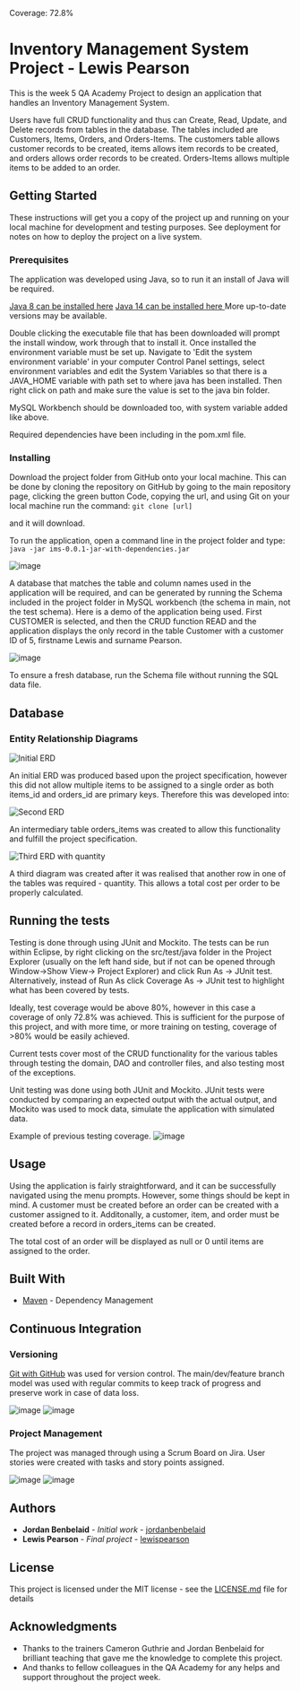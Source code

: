 Coverage: 72.8%
# Inventory Management System Project - Lewis Pearson

This is the week 5 QA Academy Project to design an application that handles an Inventory Management System.

Users have full CRUD functionality and thus can Create, Read, Update, and Delete records from tables in the database. The tables included are Customers, Items, Orders, and Orders-Items. The customers table allows customer records to be created, items allows item records to be created, and orders allows order records to be created. Orders-Items allows multiple items to be added to an order.

## Getting Started

These instructions will get you a copy of the project up and running on your local machine for development and testing purposes. See deployment for notes on how to deploy the project on a live system.

### Prerequisites

The application was developed using Java, so to run it an install of Java will be required.

[Java 8 can be installed here](https://www.oracle.com/java/technologies/javase/javase-jdk8-downloads.html ) 
[Java 14 can be installed here ](https://www.oracle.com/java/technologies/javase/jdk14-archive-downloads.html)
More up-to-date versions may be available.

Double clicking the executable file that has been downloaded will prompt the install window, work through that to install it. Once installed the environment variable must be set up. Navigate to 'Edit the system environment variable' in your computer Control Panel settings, select environment variables and edit the System Variables so that there is a JAVA_HOME variable with path set to where java has been installed. Then right click on path and make sure the value is set to the java bin folder.

MySQL Workbench should be downloaded too, with system variable added like above.

Required dependencies have been including in the pom.xml file.


### Installing

Download the project folder from GitHub onto your local machine. This can be done by cloning the repository on GitHub by going to the main repository page, clicking the green button Code, copying the url, and using Git on your local machine run the command: 
`git clone [url]` 

and it will download.

To run the application, open a command line in the project folder and type:
`java -jar ims-0.0.1-jar-with-dependencies.jar`

![image](https://user-images.githubusercontent.com/105277446/173203540-8f135ec3-a0ab-441e-a7dc-2e8148ab2021.png)


A database that matches the table and column names used in the application will be required, and can be generated by running the Schema  included in the project folder in MySQL workbench (the schema in main, not the test schema).
Here is a demo of the application being used. First CUSTOMER is selected, and then the CRUD function READ and the application displays the only record in the table Customer with a customer ID of 5, firstname Lewis and surname Pearson.

![image](https://user-images.githubusercontent.com/105277446/173203585-4d64ce8e-0ee1-4b4f-8ffc-ac13149d5e63.png)

To ensure a fresh database, run the Schema file without running the SQL data file.

## Database

### Entity Relationship Diagrams

![Initial ERD](https://user-images.githubusercontent.com/105277446/173203716-4a4f2904-95b5-4cf6-a7fc-4e5e317254ee.png)

An initial ERD was produced based upon the project specification, however this did not allow multiple items to be assigned to a single order as both items_id and orders_id are primary keys. Therefore this was developed into:

![Second ERD](https://user-images.githubusercontent.com/105277446/173203786-64d8d93e-baca-4802-94c4-cacecaf4e0ff.png)

An intermediary table orders_items was created to allow this functionality and fulfill the project specification.

![Third ERD with quantity](https://user-images.githubusercontent.com/105277446/173203796-8a82e81f-8b32-4fe4-a13f-ddfa34978e74.png)

A third diagram was created after it was realised that another row in one of the tables was required - quantity. This allows a total cost per order to be properly calculated.

## Running the tests

Testing is done through using JUnit and Mockito. The tests can be run within Eclipse, by right clicking on the src/test/java folder in the Project Explorer (usually on the left hand side, but if not can be opened through Window->Show View-> Project Explorer) and click Run As -> JUnit test. Alternatively, instead of Run As click Coverage As -> JUnit test to highlight what has been covered by tests.

Ideally, test coverage would be above 80%, however in this case a coverage of only 72.8% was achieved. This is sufficient for the purpose of this project, and with more time, or more training on testing, coverage of >80% would be easily achieved.

Current tests cover most of the CRUD functionality for the various tables through testing the domain, DAO and controller files, and also testing most of the exceptions.

Unit testing was done using both JUnit and Mockito. JUnit tests were conducted by comparing an expected output with the actual output, and Mockito was used to mock data, simulate the application with simulated data.

Example of previous testing coverage.
![image](https://user-images.githubusercontent.com/105277446/173204027-b6120958-4115-4216-80d1-0a7f702d0017.png)



## Usage

Using the application is fairly straightforward, and it can be successfully navigated using the menu prompts. However, some things should be kept in mind. A customer must be created before an order can be created with a customer assigned to it. Additonally, a customer, item, and order must be created before a record in orders_items can be created. 

The total cost of an order will be displayed as null or 0 until items are assigned to the order.

## Built With

* [Maven](https://maven.apache.org/) - Dependency Management

## Continuous Integration

### Versioning

[Git with GitHub](http://GitHub.com/) was used for version control. The main/dev/feature branch model was used with regular commits to keep track of progress and preserve work in case of data loss.

![image](https://user-images.githubusercontent.com/105277446/173203942-2bbc11ef-0a5b-4c5c-83d5-76b434d92d71.png)
![image](https://user-images.githubusercontent.com/105277446/173203947-cb7c0ef0-6315-4a80-a7d4-7d25a0e80ec5.png)

### Project Management

The project was managed through using a Scrum Board on Jira. User stories were created with tasks and story points assigned.

![image](https://user-images.githubusercontent.com/105277446/173203997-5f654915-558d-4813-9825-380ab4ae0a67.png)
![image](https://user-images.githubusercontent.com/105277446/173203999-08a33fcd-1f63-402d-80d3-5593325c5daa.png)


## Authors

* **Jordan Benbelaid** - *Initial work* - [jordanbenbelaid](https://github.com/jordanbenbelaid)
* **Lewis Pearson** - *Final project* - [lewispearson](https://github.com/LewisPearsonGitHub)

## License

This project is licensed under the MIT license - see the [LICENSE.md](LICENSE.md) file for details 



## Acknowledgments

* Thanks to the trainers Cameron Guthrie and Jordan Benbelaid for brilliant teaching
that gave me the knowledge to complete this project.
* And thanks to fellow colleagues in the QA Academy for any helps and support throughout the project week.
